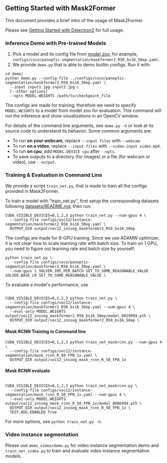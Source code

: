 ## Getting Started with Mask2Former

This document provides a brief intro of the usage of Mask2Former.

Please see [Getting Started with Detectron2](https://github.com/facebookresearch/detectron2/blob/master/GETTING_STARTED.md) for full usage.


### Inference Demo with Pre-trained Models

1. Pick a model and its config file from
  [model zoo](MODEL_ZOO.md),
  for example, `configs/coco/panoptic-segmentation/maskformer2_R50_bs16_50ep.yaml`.
2. We provide `demo.py` that is able to demo builtin configs. Run it with:
```
cd demo/
python demo.py --config-file ../configs/coco/panoptic-segmentation/maskformer2_R50_bs16_50ep.yaml \
  --input input1.jpg input2.jpg \
  [--other-options]
  --opts MODEL.WEIGHTS /path/to/checkpoint_file
```
The configs are made for training, therefore we need to specify `MODEL.WEIGHTS` to a model from model zoo for evaluation.
This command will run the inference and show visualizations in an OpenCV window.

For details of the command line arguments, see `demo.py -h` or look at its source code
to understand its behavior. Some common arguments are:
* To run __on your webcam__, replace `--input files` with `--webcam`.
* To run __on a video__, replace `--input files` with `--video-input video.mp4`.
* To run __on cpu__, add `MODEL.DEVICE cpu` after `--opts`.
* To save outputs to a directory (for images) or a file (for webcam or video), use `--output`.


### Training & Evaluation in Command Line

We provide a script `train_net.py`, that is made to train all the configs provided in Mask2Former.

To train a model with "train_net.py", first
setup the corresponding datasets following
[datasets/README.md](./datasets/README.md),
then run:
```
CUDA_VISIBLE_DEVICES=0,1,2,3 python train_net.py --num-gpus 4 \
  --config-file configs/voc12/instance-segmentation/maskformer2_R50_bs16_50ep.yaml \
  OUTPUT_DIR output/voc12_insseg_maskformer2_R50_bs16_50ep

```

The configs are made for 8-GPU training.
Since we use ADAMW optimizer, it is not clear how to scale learning rate with batch size.
To train on 1 GPU, you need to figure out learning rate and batch size by yourself:
```
python train_net.py \
  --config-file configs/coco/panoptic-segmentation/maskformer2_R50_bs16_50ep.yaml \
  --num-gpus 1 SOLVER.IMS_PER_BATCH SET_TO_SOME_REASONABLE_VALUE SOLVER.BASE_LR SET_TO_SOME_REASONABLE_VALUE \
```
To evaluate a model's performance, use
```

CUDA_VISIBLE_DEVICES=0,1,2,3 python train_net.py \
  --config-file configs/voc12/instance-segmentation/maskformer2_R50_bs16_50ep.yaml --num-gpus 4 \
  --eval-only MODEL.WEIGHTS output/voc12_insseg_maskformer2_R50_bs16_50ep/model_0029999.pth \
  OUTPUT_DIR output/voc12_insseg_maskformer2_R50_bs16_50ep \

```
#### Mask RCNN Training in Command line
```
CUDA_VISIBLE_DEVICES=0,1,2,3 python train_net_maskrcnn.py --num-gpus 4 \
  --config-file configs/voc12/instance-segmentation/mask_rcnn_R_50_FPN_1x.yaml \
  OUTPUT_DIR output/voc12_insseg_mask_rcnn_R_50_FPN_1x

```

#### Mask RCNN evaluate
```

CUDA_VISIBLE_DEVICES=0,1,2,3 python train_net_maskrcnn.py \
  --config-file configs/voc12/instance-segmentation/mask_rcnn_R_50_FPN_1x.yaml --num-gpus 4 \
  --eval-only MODEL.WEIGHTS output/voc12_insseg_mask_rcnn_R_50_FPN_1x/model_0006999.pth \
  OUTPUT_DIR output/voc12_insseg_mask_rcnn_R_50_FPN_1x \
  TEST.AUG.ENABLED True

```
For more options, see `python train_net.py -h`.


### Video instance segmentation
Please use `demo_video/demo.py` for video instance segmentation demo and `train_net_video.py` to train
and evaluate video instance segmentation models.
